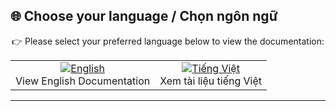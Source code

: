 ## 🌐 Choose your language / Chọn ngôn ngữ

<p align="center">  
👉 Please select your preferred language below to view the documentation:  
</p>

<table align="center">
  <tr>
    <td align="center">
      <a href="README-en.md">
        <img src="https://img.shields.io/badge/English-🇺🇸-blue?style=for-the-badge&logo=github" alt="English" />
      </a>
      <br />
      View English Documentation
    </td>
    <td align="center">
      <a href="README-vi.md">
        <img src="https://img.shields.io/badge/Tiếng_Việt-🇻🇳-green?style=for-the-badge&logo=github" alt="Tiếng Việt" />
      </a>
      <br />
      Xem tài liệu tiếng Việt
    </td>
  </tr>
</table>

---
